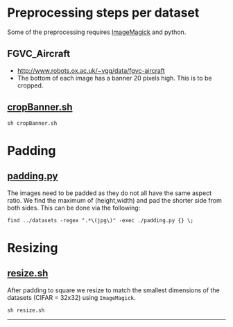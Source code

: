 # Preprocessing steps per dataset

Some of the preprocessing requires
[ImageMagick](https://imagemagick.org/index.php) and python.

## FGVC_Aircraft

- http://www.robots.ox.ac.uk/~vgg/data/fgvc-aircraft
- The bottom of each image has a banner 20 pixels high. This is to be cropped.

## [cropBanner.sh](./cropBanner.sh)

```
sh cropBanner.sh
```


# Padding 
## [padding.py](./padding.py) 

The images need to be padded as they do not all have the same aspect
ratio. We find the maximum of (height,width) and pad the shorter side
from both sides.  This can be done via the following:

```
find ../datasets -regex ".*\(jpg\)" -exec ./padding.py {} \;
```


# Resizing
## [resize.sh](./resize.sh)

After padding to square we resize to match the smallest dimensions of
the datasets (CIFAR = 32x32) using `ImageMagick`.

```
sh resize.sh
```


---

